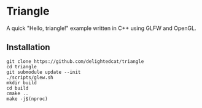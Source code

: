 # Triangle

A quick "Hello, triangle!" example written in C++ using GLFW and OpenGL.

## Installation
```
git clone https://github.com/delightedcat/triangle
cd triangle
git submodule update --init
./scripts/glew.sh
mkdir build
cd build
cmake ..
make -j$(nproc)
```

